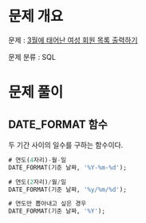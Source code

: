 # 문제 개요

문제 : [3월에 태어난 여성 회원 목록 출력하기](https://school.programmers.co.kr/learn/courses/30/lessons/131120)

문제 분류 : SQL

# 문제 풀이

## DATE_FORMAT 함수

두 기간 사이의 일수를 구하는 함수이다.

```SQL
# 연도(4자리)-월-일
DATE_FORMAT(기준 날짜, '%Y-%m-%d');

# 연도(2자리)/월/일
DATE_FORMAT(기준 날짜, '%y/%m/%d');

# 연도만 뽑아내고 싶은 경우
DATE_FORMAT(기준 날짜, '%Y');
```
